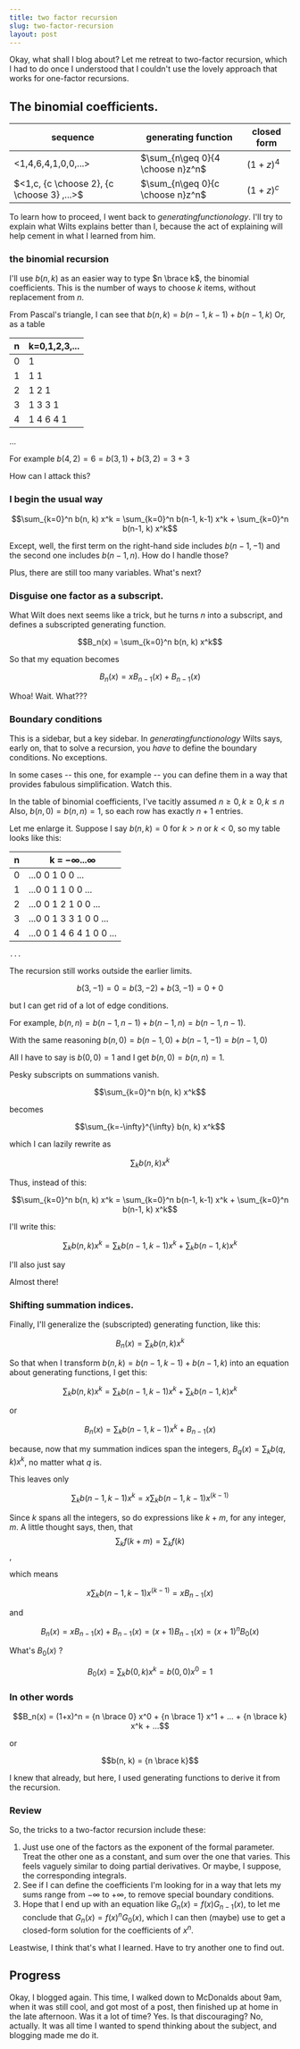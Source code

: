 ```yaml
---
title: two factor recursion
slug: two-factor-recursion
layout: post
---
```


Okay, what shall I blog about? Let me retreat to two-factor recursion,
which I had to do once I understood that I couldn't use the lovely approach
that works for one-factor recursions.

## The binomial coefficients.

| sequence | generating function | closed form |
| -------- | ------------------- | ----------- |
|<1,4,6,4,1,0,0,...> | $\sum_{n\geq 0}{4 \choose n}z^n$ | $(1+z)^4$ |
|$<1,c, {c \choose 2}, {c \choose 3} ,...>$| $\sum_{n\geq 0}{c \choose n}z^n$ | $(1+z)^c$ |

To learn how to proceed, I went back to *generatingfunctionology*.
I'll try to explain what Wilts explains better than I,
because the act of explaining will help cement in what I learned from him.

### the binomial recursion

I'll use $b(n, k)$ as an easier way to type $n \brace k$, the binomial coefficients.
This is the number of ways to choose $k$ items, without replacement from $n$.

From Pascal's triangle, I can see that $b(n, k) = b(n-1, k-1) + b(n-1, k)$
Or, as a table

| n | k=0,1,2,3,... |
| - | ------------- |
| 0 | 1 |
| 1 | 1 1 |
| 2 | 1 2 1 |
| 3 | 1 3 3 1 |
| 4 | 1 4 6 4 1 |
...

For example $b(4, 2) = 6 = b(3,1) + b(3,2) = 3 + 3$

How can I attack this?

### I begin the usual way

$$\sum_{k=0}^n b(n, k) x^k = \sum_{k=0}^n b(n-1, k-1) x^k + \sum_{k=0}^n b(n-1, k) x^k$$

Except, well, the first term on the right-hand side includes $b(n-1, -1)$ and the second one includes $b(n-1, n)$. How do I handle those?

Plus, there are still too many variables. What's next?

### Disguise one factor as a subscript.
What Wilt does next seems like a trick, but he turns $n$ into a subscript,
and defines a subscripted generating function.

$$B_n(x) = \sum_{k=0}^n b(n, k) x^k$$

So that my equation becomes

$$B_n(x) = x B_{n-1}(x) + B_{n-1}(x)$$

Whoa! Wait. What???

### Boundary conditions

This is a sidebar, but a key sidebar. In *generatingfunctionology* Wilts says, early on, 
that to solve a recursion, you *have* to define the boundary conditions. No exceptions.

In some cases -- this one, for example -- you can define them
in a way that provides fabulous simplification.
Watch this.

In the table of binomial coefficients, I've tacitly assumed $n \geq 0, k \geq 0, k \leq n$
Also, $b(n, 0) = b(n, n) = 1$, so each row has exactly $n+1$ entries.

Let me enlarge it.  Suppose I say $b(n, k) = 0$ for $k>n$ or $k<0$, so my table looks like this:

 |n| k = $-\infty ... \infty$ |
 |--|------------|
 | 0 | ...0 0 1 0 0 ...|
 | 1 | ...0 0 1 1 0 0 ...|
 | 2 | ...0 0 1 2 1 0 0 ... |
 | 3 | ...0 0 1 3 3 1 0 0 ... |
 | 4 | ...0 0 1 4 6 4 1 0 0 ... |
    ...

The recursion still works outside the earlier limits.

$$b(3, -1) = 0 = b(3, -2) + b(3, -1) = 0 + 0$$

but I can get rid of a lot of edge conditions.

For example, $b(n, n) = b(n-1, n-1) + b(n-1, n) = b(n-1, n-1)$.

With the same reasoning $b(n,0) = b(n-1, 0) + b(n-1, -1) = b(n-1, 0)$

All I have to say is $b(0, 0) = 1$ and I get $b(n, 0) = b(n, n) = 1$.

Pesky subscripts on summations vanish.

$$\sum_{k=0}^n b(n, k) x^k$$

becomes

$$\sum_{k=-\infty}^{\infty} b(n, k) x^k$$

which I can lazily rewrite as

$$\sum_k b(n,k) x^k$$

Thus, instead of this:

$$\sum_{k=0}^n b(n, k) x^k = \sum_{k=0}^n b(n-1, k-1) x^k + \sum_{k=0}^n b(n-1, k) x^k$$

I'll write this:

$$\sum_k b(n, k) x^k = \sum_k b(n-1, k-1) x^k + \sum_k b(n-1, k) x^k$$

I'll also just say

Almost there!

### Shifting summation indices.
Finally, I'll generalize the (subscripted) generating function, like this:

$$B_n(x) = \sum_k b(n, k) x^k$$

So that when I transform $b(n, k) = b(n-1, k-1) + b(n-1, k)$ into an equation about generating functions, I get this: 

$$\sum_k b(n, k) x^k = \sum_k b(n-1, k-1) x^k + \sum_k b(n-1, k) x^k$$

or

$$B_n(x) = \sum_k b(n-1, k-1) x^k + B_{n-1}(x)$$

because, now that my summation indices span the integers, $B_q(x) = \sum_k b(q, k) x^k$, no matter what $q$ is.

This leaves only 

$$\sum_k b(n-1, k-1) x^k = x\sum_k b(n-1, k-1) x^(k-1)$$

Since $k$ spans all the integers, so do expressions like $k+m$, for any integer, $m$.
A little thought says, then, that
$$\sum_k f(k+m) = \sum_k f(k)$$,

which means

$$x\sum_k b(n-1, k-1) x^(k-1) = xB_{n-1}(x)$$

and

$$B_n(x) = xB_{n-1}(x) + B_{n-1}(x) = (x+1)B_{n-1}(x) = (x+1)^nB_0(x)$$

What's $B_0(x)$ ?

$$B_0(x) = \sum_k b(0,k) x^k = b(0,0) x^0 = 1$$

### In other words

$$B_n(x) = (1+x)^n = {n \brace 0} x^0 + {n \brace 1} x^1 + ... + {n \brace k} x^k + ...$$

or 

$$b(n, k) = {n \brace k}$$

I knew that already, but here, I used generating functions to derive it from the recursion.

### Review
So, the tricks to a two-factor recursion include these:

1) Just use one of the factors as the exponent of the formal parameter. Treat the other one as a constant, and sum over the one that varies. This feels vaguely similar to doing partial derivatives. Or maybe, I suppose, the corresponding integrals.
1) See if I can define the coefficients I'm looking for in a way that lets my sums
range from $-\infty$ to $+\infty$, to remove special boundary conditions.
1) Hope that I end up with an equation like $G_n(x) = f(x) G_{n-1}(x)$, to let me conclude that $G_n(x) = f(x)^n G_0(x)$, which I can then (maybe) use to get a closed-form solution for the coefficients of $x^n$.

Leastwise, I think that's what I learned. Have to try another one to find out.

## Progress

Okay, I blogged again. This time, I walked down to McDonalds about 9am, when it was still cool, and got most of a post, then finished up at home in the late afternoon.
Was it a lot of time? Yes. Is that discouraging? No, actually. It was all time I wanted to spend thinking about the subject, and blogging made me do it.
